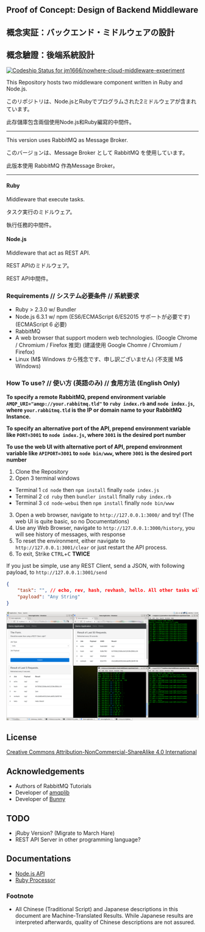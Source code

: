 ## Proof of Concept: Design of Backend Middleware
## 概念実証：バックエンド・ミドルウェアの設計
## 概念驗證：後端系統設計

[ ![Codeship Status for jm1666/nowhere-cloud-middleware-experiment](https://codeship.com/projects/74a8ecd0-8cbf-0134-aa3c-3ecc7e716f4a/status?branch=master)](https://codeship.com/projects/184819)

This Repository hosts two middleware component written in Ruby and Node.js.

このリポジトリは、Node.jsとRubyでプログラムされた2ミドルウェアが含まれています。

此存儲庫包含兩個使用Node.js和Ruby編寫的中間件。

---

This version uses RabbitMQ as Message Broker.

このバージョンは、Message Broker として RabbitMQ を使用しています。

此版本使用 RabbitMQ 作為Message Broker。

---

#### Ruby
Middleware that execute tasks.

タスク実行のミドルウェア。

執行任務的中間件。

#### Node.js
Middleware that act as REST API.

REST APIのミドルウェア。

REST API中間件。

### Requirements // システム必要条件 // 系統要求
* Ruby > 2.3.0 w/ Bundler
* Node.js 6.3.1 w/ npm (ES6/ECMAScript 6/ES2015 サポートが必要です) (ECMAScript 6 必要)
* RabbitMQ
* A web browser that support modern web technologies. (Google Chrome / Chromium / Firefox 推奨) (建議使用 Google Chomre / Chromium / Firefox)
* Linux (M$ Windows から残念です、申し訳ございません) (不支援 M$ Windows)

### How To use? // 使い方 (英語のみ) // 食用方法 (English Only)

__To specify a remote RabbitMQ, prepend environment variable `AMQP_URI="amqp://your.rabbitmq.tld"` to `ruby index.rb` and `node index.js`, where `your.rabbitmq.tld` is the IP or domain name to your RabbitMQ Instance.__

__To specify an alternative port of the API, prepend environment variable like `PORT=3001` to `node index.js`, where `3001` is the desired port number__

__To use the web UI with alternative port of API, prepend environment variable like `APIPORT=3001` to  `node bin/www`, where `3001` is the desired port number__

1. Clone the Repository
2. Open 3 terminal windows
 * Terminal 1 `cd node` then `npm install` finally `node index.js`
 * Terminal 2 `cd ruby` then `bundler install` finally `ruby index.rb`
 * Terminal 3 `cd node-webui` then `npm install` finally `node bin/www`
3. Open a web browser, navigate to `http://127.0.0.1:3000/` and try! (The web UI is quite basic, so no Documentations)
4. Use any Web Browser, navigate to `http://127.0.0.1:3000/history`, you will see history of messages, with response
5. To reset the environment, either navigate to `http://127.0.0.1:3001/clear` or just restart the API process.
6. To exit, Strike <kbd>CTRL</kbd>+<kbd>C</kbd> __TWICE__

If you just be simple, use any REST Client, send a JSON, with following payload, to `http://127.0.0.1:3001/send`

```json
{
    "task": "", // echo, rev, hash, revhash, hello. All other tasks will be dropped by the backend dyno.
    "payload": "Any String"
}
```

![Screenshot](shot.png?raw=true "Screenshot")

## License
[Creative Commons Attribution-NonCommercial-ShareAlike 4.0 International](https://creativecommons.org/licenses/by-nc-sa/4.0/)

## Acknowledgements
* Authors of RabbitMQ Tutorials
* Developer of [amqplib](https://github.com/squaremo/amqp.node)
* Developer of [Bunny](https://github.com/ruby-amqp/bunny)

## TODO
* jRuby Version? (Migrate to March Hare)
* REST API Server in other programming language?

## Documentations
* [Node.js API](node/README.md)
* [Ruby Processor](https://rawgit.com/nowhere-cloud/middleware-experiment/master/ruby/doc/index.html)

### Footnote
* All Chinese (Traditional Script) and Japanese descriptions in this document are Machine-Translated Results. While Japanese results are interpreted afterwards, quality of Chinese descriptions are not assured.
